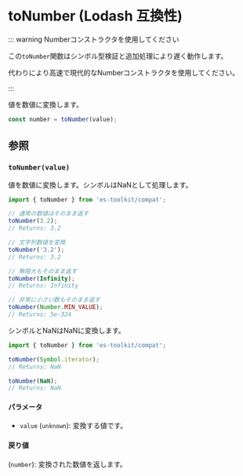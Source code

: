 # toNumber (Lodash 互換性)

::: warning Numberコンストラクタを使用してください

この`toNumber`関数はシンボル型検証と追加処理により遅く動作します。

代わりにより高速で現代的なNumberコンストラクタを使用してください。

:::

値を数値に変換します。

```typescript
const number = toNumber(value);
```

## 参照

### `toNumber(value)`

値を数値に変換します。シンボルはNaNとして処理します。

```typescript
import { toNumber } from 'es-toolkit/compat';

// 通常の数値はそのまま返す
toNumber(3.2);
// Returns: 3.2

// 文字列数値を変換
toNumber('3.2');
// Returns: 3.2

// 無限大もそのまま返す
toNumber(Infinity);
// Returns: Infinity

// 非常に小さい数もそのまま返す
toNumber(Number.MIN_VALUE);
// Returns: 5e-324
```

シンボルとNaNはNaNに変換します。

```typescript
import { toNumber } from 'es-toolkit/compat';

toNumber(Symbol.iterator);
// Returns: NaN

toNumber(NaN);
// Returns: NaN
```

#### パラメータ

- `value` (`unknown`): 変換する値です。

#### 戻り値

(`number`): 変換された数値を返します。
